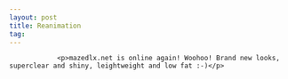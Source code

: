 ```yaml
---
layout: post
title: Reanimation
tag: 
---
```



                <p>mazedlx.net is online again! Woohoo! Brand new looks, superclear and shiny, leightweight and low fat :-)</p>
            
